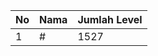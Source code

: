 | No | Nama            | Jumlah Level |
|----|-----------------|--------------|
| 1  | #    |    1527        |
